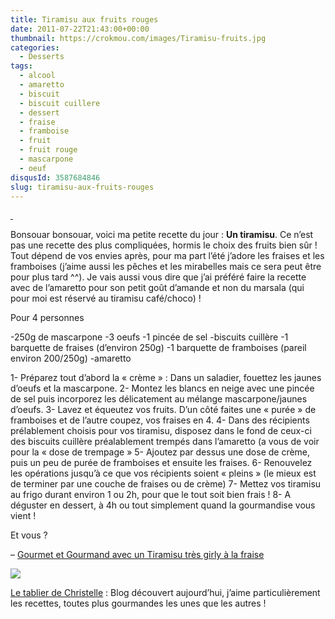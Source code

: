 ```yaml
---
title: Tiramisu aux fruits rouges
date: 2011-07-22T21:43:00+00:00
thumbnail: https://crokmou.com/images/Tiramisu-fruits.jpg
categories:
  - Desserts
tags:
  - alcool
  - amaretto
  - biscuit
  - biscuit cuillere
  - dessert
  - fraise
  - framboise
  - fruit
  - fruit rouge
  - mascarpone
  - oeuf
disqusId: 3587684846
slug: tiramisu-aux-fruits-rouges
---
```


[ ](http://3.bp.blogspot.com/-Ms2I3yeRySQ/TinehVrhTJI/AAAAAAAAAb8/i6Uwc4c4GBg/s1600/IMG_2922.jpg)

Bonsouar bonsouar, voici ma petite recette du jour : **Un tiramisu**. Ce n’est pas une recette des plus compliquées, hormis le choix des fruits bien sûr ! Tout dépend de vos envies après, pour ma part l’été j’adore les fraises et les framboises (j’aime aussi les pêches et les mirabelles mais ce sera peut être pour plus tard ^^). Je vais aussi vous dire que j’ai préféré faire la recette avec de l’amaretto pour son petit goût d’amande et non du marsala (qui pour moi est réservé au tiramisu café/choco) !

Pour 4 personnes

-250g de mascarpone
-3 oeufs
-1 pincée de sel
-biscuits cuillère
-1 barquette de fraises (d’environ 250g)
-1 barquette de framboises (pareil environ 200/250g)
-amaretto

1- Préparez tout d’abord la « crème » : Dans un saladier, fouettez les jaunes d’oeufs et la mascarpone.
2- Montez les blancs en neige avec une pincée de sel puis incorporez les délicatement au mélange mascarpone/jaunes d’oeufs.
3- Lavez et équeutez vos fruits. D’un côté faites une « purée » de framboises et de l’autre coupez, vos fraises en 4.
4- Dans des récipients prélablement choisis pour vos tiramisu, disposez dans le fond de ceux-ci des biscuits cuillère préalablement trempés dans l’amaretto (a vous de voir pour la « dose de trempage »
5- Ajoutez par dessus une dose de crème, puis un peu de purée de framboises et ensuite les fraises.
6- Renouvelez les opérations jusqu’à ce que vos récipients soient « pleins » (le mieux est de terminer par une couche de fraises ou de crème)
7- Mettez vos tiramisu au frigo durant environ 1 ou 2h, pour que le tout soit bien frais !
8- A déguster en dessert, à 4h ou tout simplement quand la gourmandise vous vient !

Et vous ?

– [Gourmet et Gourmand avec un Tiramisu très girly à la fraise](http://www.gourmetetgourmand.com/tiramisus-tres-girly-a-la-fraise/)

![](http://3.bp.blogspot.com/-vRubvqF-LE4/TiwhtTwr0DI/AAAAAAAAAcY/34HYnbzI4Hg/s1600/789107881_1_15_V3bwVZzq.gif)

[Le tablier de Christelle](http://letablierdechristelle.com/) : Blog découvert aujourd’hui, j’aime particulièrement les recettes, toutes plus gourmandes les unes que les autres !

